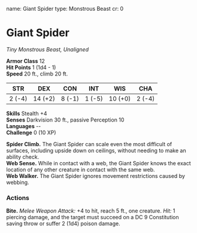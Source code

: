name: Giant Spider
type: Monstrous Beast
cr: 0

# Giant Spider 
_Tiny Monstrous Beast, Unaligned_

**Armor Class** 12    
**Hit Points** 1 (1d4 - 1)    
**Speed** 20 ft., climb 20 ft. 

| STR     | DEX     | CON     | INT     | WIS     | CHA     |
|---------|---------|---------|---------|---------|---------|
| 2 (-4)  | 14 (+2) | 8 (-1)  | 1 (-5)  | 10 (+0) | 2 (-4)  |  

**Skills** Stealth +4    
**Senses** Darkvision 30 ft., passive Perception 10    
**Languages** --    
**Challenge** 0 (10 XP) 

**Spider Climb.** The Giant Spider can scale even the most difficult of surfaces, including upside down on ceilings, without needing to make an ability check.    
**Web Sense.** While in contact with a web, the Giant Spider knows the exact location of any other creature in contact with the same web.    
**Web Walker.** The Giant Spider ignores movement restrictions caused by webbing. 

### Actions    
**Bite.** _Melee Weapon Attack:_ +4 to hit, reach 5 ft., one creature. _Hit:_ 1 piercing damage, and the target must succeed on a DC 9 Constitution saving throw or suffer 2 (1d4) poison damage. 
